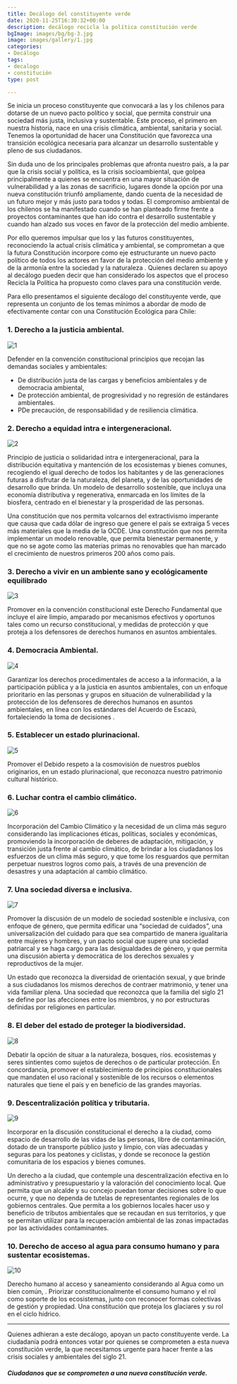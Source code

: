 ```yaml
---
title: Decálogo del constituyente verde
date: 2020-11-25T16:30:32+00:00
description: decálogo recicla la política constitución verde
bgImage: images/bg/bg-3.jpg
image: images/gallery/1.jpg
categories:
- Decálogo
tags:
- decalogo
- constitución
type: post

---
```

Se inicia un proceso constituyente que convocará a las y los chilenos para dotarse de un nuevo pacto político y social, que permita construir una sociedad más justa, inclusiva y sustentable. Este proceso, el primero en nuestra historia, nace en una crisis climática, ambiental, sanitaria y social. Tenemos la oportunidad de hacer una Constitución que favorezca una transición ecológica necesaria para alcanzar un desarrollo sustentable y pleno de sus ciudadanos.

Sin duda uno de los principales problemas que afronta nuestro país, a la par que la crisis social y política, es la crisis socioambiental, que golpea principalmente a quienes se encuentra en una mayor situación de vulnerabilidad y a las zonas de sacrificio, lugares donde la opción por una nueva constitución triunfó ampliamente, dando cuenta de la necesidad de un futuro mejor y más justo para todos y todas.  El compromiso ambiental de los chilenos se ha manifestado cuando se han planteado firme frente a proyectos contaminantes que han ido contra el desarrollo sustentable y cuando han alzado sus voces en favor de la protección del medio ambiente.

Por ello queremos impulsar que los y las futuros constituyentes, reconociendo la actual crisis climática y ambiental, se comprometan a que la futura Constitución incorpore como eje estructurante un nuevo pacto político de todos los actores en favor de la  protección del medio ambiente y de la armonía entre la sociedad y la naturaleza . Quienes declaren su apoyo al decálogo pueden decir que han considerado los aspectos que el proceso Recicla la Política ha  propuesto como claves para una constitución verde.

Para ello presentamos el siguiente decálogo del constituyente verde, que representa un conjunto de los temas mínimos a abordar de modo de efectivamente contar con una Constitución Ecológica para Chile:

### 1.	Derecho a la justicia ambiental.

![1](../../images/about/d1.jpg)

Defender en la convención constitucional principios que recojan las demandas sociales y ambientales:

* De distribución justa de las cargas y beneficios ambientales y de democracia ambiental,
* De protección ambiental, de progresividad y no regresión de estándares ambientales.
* PDe precaución, de responsabilidad y de resiliencia climática.

### 2.	Derecho a equidad intra e intergeneracional.

![2](../../images/about/d2.jpg)

Principio de justicia o solidaridad intra e intergeneracional, para la distribución equitativa y mantención de los ecosistemas y bienes comunes, recogiendo el igual derecho de todos los habitantes y de las generaciones futuras a disfrutar de la naturaleza, del planeta, y de las oportunidades de desarrollo que brinda. Un modelo de desarrollo sostenible, que incluya una economía distributiva y regenerativa, enmarcada en los límites de la biosfera, centrado en el bienestar y la prosperidad de las personas.

Una constitución que nos permita volcarnos del extractivismo imperante que causa que cada dólar de ingreso que genere el país se extraiga 5 veces más materiales que la media de la OCDE. Una constitución que nos permita implementar un modelo renovable, que permita bienestar permanente, y que no se agote como las materias primas no renovables que han marcado el crecimiento de nuestros primeros 200 años como país.

### 3.	Derecho a vivir en un ambiente sano y ecológicamente equilibrado

![3](../../images/about/d3.jpg)

Promover en la convención constitucional este  Derecho Fundamental  que incluye el aire limpio, amparado por mecanismos efectivos y oportunos  tales como  un recurso constitucional, y medidas de protección  y que proteja a los defensores de derechos humanos en asuntos ambientales.

### 4.	Democracia Ambiental.

![4](../../images/about/d4.jpg)

Garantizar los derechos procedimentales de acceso a la información, a la participación pública y a la justicia en asuntos ambientales, con un enfoque prioritario en las personas y grupos en situación de vulnerabilidad y la protección de los defensores de derechos humanos en asuntos ambientales, en línea con los estándares del Acuerdo de Escazú, fortaleciendo la toma de decisiones .

### 5.	Establecer un estado plurinacional.

![5](../../images/about/d5.jpg)

Promover el Debido respeto a la cosmovisión de nuestros pueblos originarios, en un estado plurinacional, que reconozca nuestro patrimonio cultural histórico.

### 6.	Luchar contra el cambio climático.

![6](../../images/about/d6.jpg)

Incorporación del Cambio Climático y la necesidad de un clima más seguro considerando las implicaciones éticas, políticas, sociales y económicas, promoviendo la incorporación de deberes de adaptación, mitigación, y transición justa frente al cambio climático, de brindar a los ciudadanos los esfuerzos de un clima más seguro, y que tome los resguardos que permitan perpetuar nuestros logros como país, a través de una prevención de desastres y una adaptación al cambio climático.

### 7.	Una sociedad diversa e inclusiva.

![7](../../images/about/d7.jpg)

Promover la discusión de un modelo de sociedad sostenible e inclusiva, con enfoque de género, que permita edificar una “sociedad de cuidados”, una universalización del cuidado para que sea compartido de manera igualitaria entre mujeres y hombres, y un pacto social que supere una sociedad patriarcal y se haga cargo para las desigualdades de género, y que permita una discusión abierta y democrática de los derechos sexuales y reproductivos de la mujer.

Un estado que reconozca la diversidad de orientación sexual, y que brinde a sus ciudadanos los mismos derechos de contraer matrimonio, y tener una vida familiar plena.  Una sociedad que reconozca que la familia del siglo 21 se define por las afecciones entre los miembros, y no por estructuras definidas por religiones en particular.

### 8.	El deber del estado de proteger la biodiversidad.

![8](../../images/about/d8.jpg)

Debatir la opción de situar a la naturaleza, bosques, ríos. ecosistemas y seres sintientes como sujetos de derechos o de particular protección. En concordancia, promover el establecimiento de principios constitucionales que mandaten el uso racional y sostenible de los recursos o elementos naturales que tiene el país y en beneficio de las grandes mayorías.

### 9.	Descentralización política y tributaria.

![9](../../images/about/d9.jpg)

Incorporar en la discusión constitucional el derecho a la ciudad, como espacio de desarrollo de las vidas de las personas, libre de contaminación, dotado de un transporte público justo y limpio, con vías adecuadas y seguras para los peatones y ciclistas, y donde se reconoce la gestión comunitaria de los espacios y bienes comunes.

Un derecho a la ciudad, que contemple una descentralización efectiva en lo administrativo y presupuestario y la valoración del conocimiento local. Que permita que un alcalde y su concejo puedan tomar decisiones sobre lo que ocurre, y que no dependa de tutelas de representantes regionales de los gobiernos centrales. Que permita a los gobiernos locales hacer uso y beneficio de tributos ambientales que se recaudan en sus territorios, y que se permitan utilizar para la recuperación ambiental de las zonas impactadas por las actividades contaminantes.

### 10.	Derecho de acceso al agua para consumo humano y para sustentar ecosistemas.

![10](../../images/about/d10.jpg)

Derecho humano al acceso y saneamiento considerando al Agua como un bien común, . Priorizar constitucionalmente el consumo humano y el rol como soporte de los ecosistemas, junto con reconocer formas colectivas de gestión y propiedad. Una constitución que proteja	los glaciares y su rol en el ciclo hídrico.

***

Quienes adhieran a este decálogo, apoyan un pacto constituyente verde. La ciudadanía podrá entonces votar por quienes se comprometen a esta nueva constitución verde, la que necesitamos urgente para hacer frente a las crisis sociales y ambientales del siglo 21.

#### **_Ciudadanos que se comprometen a una nueva constitución verde._**